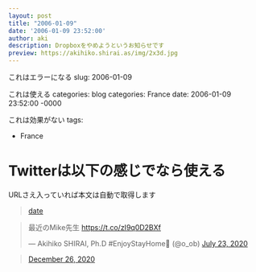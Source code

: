 ```yaml
---
layout: post
title: "2006-01-09"
date: '2006-01-09 23:52:00'
author: aki
description: Dropboxをやめようというお知らせです
preview: https://akihiko.shirai.as/img/2x3d.jpg
---
```

これはエラーになる
slug: 2006-01-09

これは使える
categories: blog 
categories: France
date: 2006-01-09 23:52:00 -0000

これは効果がない
tags:
  - France

# Twitterは以下の感じでなら使える

URLさえ入っていれば本文は自動で取得します

<blockquote class="twitter-tweet" data-width="550" data-dnt="true"><p lang="ja" dir="ltr"></p><a href="https://twitter.com/o_ob/status/1347856936570535937">date</a></blockquote>


<blockquote class="twitter-tweet" data-width="550" data-dnt="true"><p lang="ja" dir="ltr">最近のMike先生 <a href="https://t.co/zI9q0D2BXf">https://t.co/zI9q0D2BXf</a></p>&mdash; Akihiko SHIRAI, Ph.D #EnjoyStayHome🦠 (@o_ob) <a href="https://twitter.com/o_ob/status/1286321513243631616?ref_src=twsrc%5Etfw">July 23, 2020</a></blockquote>


<blockquote class="twitter-tweet" data-width="550" data-dnt="true"><p lang="ja" dir="ltr"></p><a href="https://twitter.com/o_ob/status/1342758902706786305">December 26, 2020</a></blockquote>
